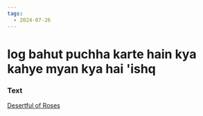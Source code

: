 ```yaml
---
tags:
  - 2024-07-26
---
```

# log bahut puchha karte hain kya kahye myan kya hai 'ishq

### Text
[Desertful of Roses](https://franpritchett.com/00garden/14c/1417/index_1417.html)


